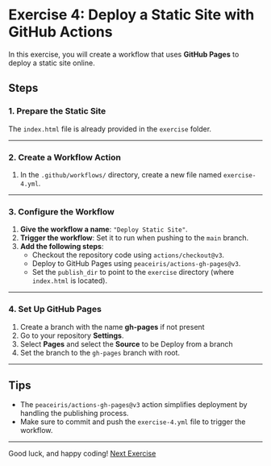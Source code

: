 # Exercise 4: Deploy a Static Site with GitHub Actions

In this exercise, you will create a workflow that uses **GitHub Pages** to deploy a static site online.

## Steps

### 1. Prepare the Static Site

The `index.html` file is already provided in the `exercise` folder.

---

### 2. Create a Workflow Action

1. In the `.github/workflows/` directory, create a new file named `exercise-4.yml`.

---

### 3. Configure the Workflow

1. **Give the workflow a name**: `"Deploy Static Site"`.
2. **Trigger the workflow**: Set it to run when pushing to the `main` branch.
3. **Add the following steps**:
   - Checkout the repository code using `actions/checkout@v3`.
   - Deploy to GitHub Pages using `peaceiris/actions-gh-pages@v3`.
   - Set the `publish_dir` to point to the `exercise` directory (where `index.html` is located).

---

### 4. Set Up GitHub Pages
1. Create a branch with the name **gh-pages** if not present
2. Go to your repository **Settings**.
3. Select **Pages** and select the **Source** to be Deploy from a branch
4. Set the branch to the `gh-pages` branch with root.

---

## Tips

- The `peaceiris/actions-gh-pages@v3` action simplifies deployment by handling the publishing process.
- Make sure to commit and push the `exercise-4.yml` file to trigger the workflow.

---

Good luck, and happy coding!
[Next Exercise](../exercise-5/README.md)